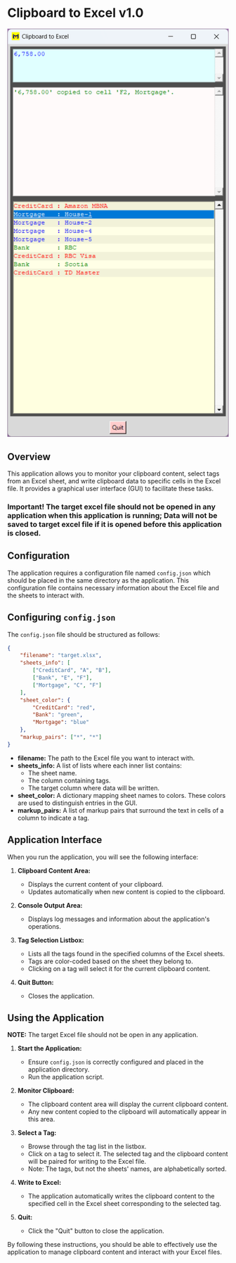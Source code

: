 
# Clipboard to Excel v1.0

![Application Screenshot](https://github.com/mohabhui/resources/blob/main/images/clipboard_to_excel.png?raw=true)

## Overview
This application allows you to monitor your clipboard content, select tags from an Excel sheet, and write clipboard data to specific cells in the Excel file. It provides a graphical user interface (GUI) to facilitate these tasks.

### Important! The target excel file should not be opened in any application when this application is running; Data will not be saved to target excel file if it is opened before this application is closed.

## Configuration
The application requires a configuration file named `config.json` which should be placed in the same directory as the application. This configuration file contains necessary information about the Excel file and the sheets to interact with.

## Configuring `config.json`
The `config.json` file should be structured as follows:

```json
{
    "filename": "target.xlsx",
    "sheets_info": [
        ["CreditCard", "A", "B"],
        ["Bank", "E", "F"],
        ["Mortgage", "C", "F"]
    ],
    "sheet_color": {
        "CreditCard": "red",
        "Bank": "green",
        "Mortgage": "blue"
    },
    "markup_pairs": ["*", "*"]
}
```

- **filename:** The path to the Excel file you want to interact with.
- **sheets_info:** A list of lists where each inner list contains:
  - The sheet name.
  - The column containing tags.
  - The target column where data will be written.
- **sheet_color:** A dictionary mapping sheet names to colors. These colors are used to distinguish entries in the GUI.
- **markup_pairs:** A list of markup pairs that surround the text in cells of a column to indicate a tag.

## Application Interface
When you run the application, you will see the following interface:

1. **Clipboard Content Area:**
   - Displays the current content of your clipboard.
   - Updates automatically when new content is copied to the clipboard.

2. **Console Output Area:**
   - Displays log messages and information about the application's operations.

3. **Tag Selection Listbox:**
   - Lists all the tags found in the specified columns of the Excel sheets.
   - Tags are color-coded based on the sheet they belong to.
   - Clicking on a tag will select it for the current clipboard content.

4. **Quit Button:**
   - Closes the application.

## Using the Application

**NOTE:** The target Excel file should not be open in any application.

1. **Start the Application:**
   - Ensure `config.json` is correctly configured and placed in the application directory.
   - Run the application script.

2. **Monitor Clipboard:**
   - The clipboard content area will display the current clipboard content.
   - Any new content copied to the clipboard will automatically appear in this area.

3. **Select a Tag:**
   - Browse through the tag list in the listbox.
   - Click on a tag to select it. The selected tag and the clipboard content will be paired for writing to the Excel file.
   - Note: The tags, but not the sheets' names, are alphabetically sorted.

4. **Write to Excel:**
   - The application automatically writes the clipboard content to the specified cell in the Excel sheet corresponding to the selected tag.

5. **Quit:**
   - Click the "Quit" button to close the application.

By following these instructions, you should be able to effectively use the application to manage clipboard content and interact with your Excel files.
